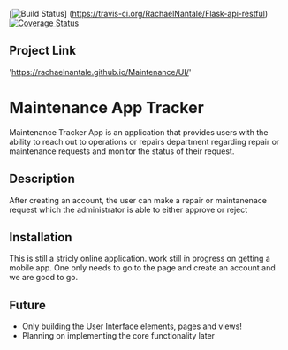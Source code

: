 
[![Build Status](https://travis-ci.org/RachaelNantale/Flask-api-restful.svg?branch=file-structure)]
(https://travis-ci.org/RachaelNantale/Flask-api-restful)
[![Coverage Status](https://coveralls.io/repos/github/RachaelNantale/Flask-api-restful/badge.svg?branch=testing-files)](https://coveralls.io/github/RachaelNantale/Flask-api-restful?branch=testing-files)

## Project Link
'https://rachaelnantale.github.io/Maintenance/UI/'

Maintenance App Tracker
======================
 Maintenance Tracker App is an application that provides users with the ability to reach out to operations or repairs department regarding repair or maintenance requests and monitor the status of their request.

## Description
After creating an account, the user can make a repair or maintanenace request which the administrator is able to either approve or reject


## Installation
This is still a stricly online application. work still in progress on getting a mobile app. One only needs to go to the page and create an account and we are good to go.

## Future
* Only building the User Interface elements, pages and views!  
* Planning on  implementing the core functionality later



